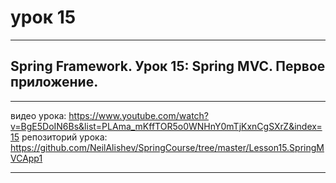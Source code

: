 # урок 15

---

## Spring Framework. Урок 15: Spring MVC. Первое приложение.

---

видео урока:   https://www.youtube.com/watch?v=BgE5DoIN6Bs&list=PLAma_mKffTOR5o0WNHnY0mTjKxnCgSXrZ&index=15
репозиторий урока:   https://github.com/NeilAlishev/SpringCourse/tree/master/Lesson15.SpringMVCApp1

---

